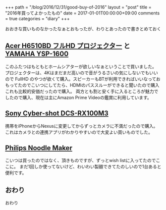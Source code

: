 +++
path = "/blog/2016/12/31/good-buy-of-2016"
layout = "post"
title = "2016年買ってよかったもの"
date = 2017-01-01T00:00:00+09:00
comments = true
categories = "diary"
+++

おおきな買いものなかったなぁとおもったが、わりとあったので書きとめておく

## [Acer H6510BD フルHD プロジェクター](https://www.acer.com/ac/ja/JP/content/model/MR.JFZ11.00G) と [YAMAHA YSP-1600](http://jp.yamaha.com/products/audio-visual/hometheater-systems/digital-sound-projector/ysp-1600__j/)

このふたつはもともとホームシアターが欲しいなぁということで買いました。
プロジェクターは、4Kはまだまだ高いので音がうるさいの気にしないでもいいので FullHD のやつが欲くて購入。スピーカーもBTが利用できればいいなっておもってたのでこいつにしてたら、HDMIのパススルーができると聞いたので購入これも比較的安価だったので購入。
両方とも割と安く手に入るところが魅力でしたので購入、現在は主にAmazon Prime Videoの鑑賞に利用しています。

## [Sony Cyber-shot DCS-RX100M3](http://www.sony.jp/cyber-shot/products/DSC-RX100M3/)

携帯をiPhoneからNexusに変更してからずっとカメラに不満だったので購入。これはカメラとの連携アプリがわかりやすいので大変よい買いものでした。

## [Philips Noodle Maker](http://www.philips.co.jp/c-p/HR2365_01/premium-collection-pasta-maker)

こいつは買ったのではなく、頂きものですが、ずっとwish listに入ってたのでここに。
まだ1回しか使ってないけど、わいわい製麺できてたのしいので1台あると便利です。

## おわり
おわり
